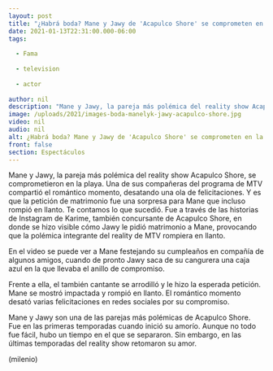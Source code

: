 ```yaml
---
layout: post
title: "¿Habrá boda? Mane y Jawy de 'Acapulco Shore' se comprometen en la playa"
date: 2021-01-13T22:31:00.000-06:00
tags:
  
  - Fama
  
  - television
  
  - actor
  
author: nil
description: "Mane y Jawy, la pareja más polémica del reality show Acapulco Shore, se comprometieron en la playa. ¿Cuándo será la boda?"
image: /uploads/2021/images-boda-manelyk-jawy-acapulco-shore.jpg
video: nil
audio: nil
alt: ¿Habrá boda? Mane y Jawy de 'Acapulco Shore' se comprometen en la playa
front: false
section: Espectáculos
---
```


Mane y Jawy, la pareja más polémica del reality show Acapulco Shore, se comprometieron en la playa. Una de sus compañeras del programa de MTV compartió el romántico momento, desatando una ola de felicitaciones. Y es que la petición de matrimonio fue una sorpresa para Mane que incluso rompió en llanto. Te contamos lo que sucedió. Fue a través de las historias de Instagram de Karime, también concursante de Acapulco Shore, en donde se hizo visible cómo Jawy le pidió matrimonio a Mane, provocando que la polémica integrante del reality de MTV rompiera en llanto. 

En el video se puede ver a Mane festejando su cumpleaños en compañía de algunos amigos, cuando de pronto Jawy saca de su cangurera una caja azul en la que llevaba el anillo de compromiso. 

Frente a ella, el también cantante se arrodilló y le hizo la esperada petición. Mane se mostró impactada y rompió en llanto. El romántico momento desató varias felicitaciones en redes sociales por su compromiso. 

Mane y Jawy son una de las parejas más polémicas de Acapulco Shore. Fue en las primeras temporadas cuando inició su amorío. Aunque no todo fue fácil, hubo un tiempo en el que se separaron. Sin embargo, en las últimas temporadas del reality show retomaron su amor. 

(milenio)